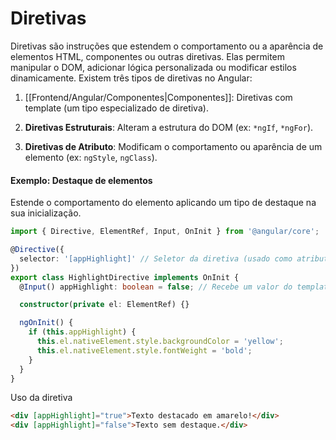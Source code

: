 # Diretivas

Diretivas são instruções que estendem o comportamento ou a aparência de elementos HTML, componentes ou outras diretivas. Elas permitem manipular o DOM, adicionar lógica personalizada ou modificar estilos dinamicamente. Existem três tipos de diretivas no Angular:

1. [[Frontend/Angular/Componentes|Componentes]]: Diretivas com template (um tipo especializado de diretiva).
    
2. **Diretivas Estruturais**: Alteram a estrutura do DOM (ex: `*ngIf`, `*ngFor`).
    
3. **Diretivas de Atributo**: Modificam o comportamento ou aparência de um elemento (ex: `ngStyle`, `ngClass`).

#### Exemplo: Destaque de elementos

Estende o comportamento do elemento aplicando um tipo de destaque na sua inicialização.

```ts
import { Directive, ElementRef, Input, OnInit } from '@angular/core';

@Directive({
  selector: '[appHighlight]' // Seletor da diretiva (usado como atributo HTML)
})
export class HighlightDirective implements OnInit {
  @Input() appHighlight: boolean = false; // Recebe um valor do template

  constructor(private el: ElementRef) {}

  ngOnInit() {
    if (this.appHighlight) {
      this.el.nativeElement.style.backgroundColor = 'yellow';
      this.el.nativeElement.style.fontWeight = 'bold';
    }
  }
}
```

Uso da diretiva

```html
<div [appHighlight]="true">Texto destacado em amarelo!</div>
<div [appHighlight]="false">Texto sem destaque.</div>
```
